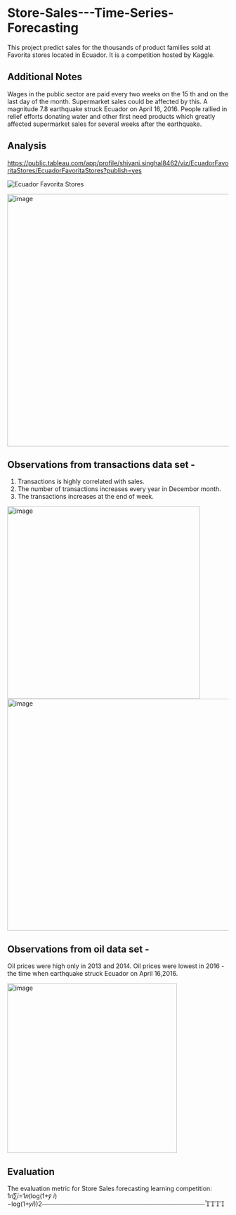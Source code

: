 # Store-Sales---Time-Series-Forecasting
This project predict sales for the thousands of product families sold at Favorita stores located in Ecuador. It is a competition hosted by Kaggle.
## Additional Notes
Wages in the public sector are paid every two weeks on the 15 th and on the last day of the month. Supermarket sales could be affected by this.
A magnitude 7.8 earthquake struck Ecuador on April 16, 2016. People rallied in relief efforts donating water and other first need products which greatly affected supermarket sales for several weeks after the earthquake.
## Analysis
https://public.tableau.com/app/profile/shivani.singhal8462/viz/EcuadorFavoritaStores/EcuadorFavoritaStores?publish=yes

![Ecuador Favorita Stores](https://user-images.githubusercontent.com/76504592/162259938-b0c3f791-cf01-4ed2-ae4d-a19ce6c39836.png)

<img width="574" alt="image" src="https://user-images.githubusercontent.com/76504592/162763752-d7e90977-b38a-4305-9a06-cc007a36c953.png">

## Observations from transactions data set -

1. Transactions is highly correlated with sales.
2. The number of transactions increases every year in Decembor month.
3. The transactions increases at the end of week.

<img width="438" alt="image" src="https://user-images.githubusercontent.com/76504592/161805626-b80f94c7-cdae-4601-a4ca-2eb13ddcc858.png">

<img width="527" alt="image" src="https://user-images.githubusercontent.com/76504592/161806402-f38f26c7-4053-4d98-b5e6-cfb586277f05.png">


## Observations from oil data set -
Oil prices were high only in 2013 and 2014.
Oil prices were lowest in 2016 - the time when earthquake struck Ecuador on April 16,2016.

<img width="386" alt="image" src="https://user-images.githubusercontent.com/76504592/161274061-37c0b211-bcb9-4ce4-abe3-a200ff0c3ce1.png">

## Evaluation
The evaluation metric for Store Sales forecasting learning competition:
1𝑛∑𝑖=1𝑛(log(1+𝑦̂ 𝑖)−log(1+𝑦𝑖))2⎯⎯⎯⎯⎯⎯⎯⎯⎯⎯⎯⎯⎯⎯⎯⎯⎯⎯⎯⎯⎯⎯⎯⎯⎯⎯⎯⎯⎯⎯⎯⎯⎯⎯⎯⎯⎯⎯⎯⎯⎯⎯⎯⎯⎯⎯⎯⎯⎯⎯⎯⎯⎯
